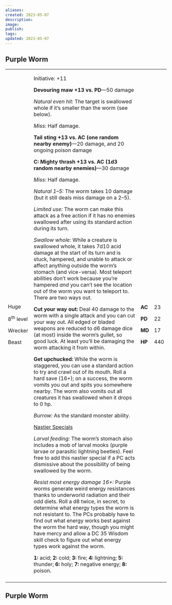 ```yaml
---
aliases: 
created: 2023-05-07
description: 
image: 
publish: 
tags: 
updated: 2023-05-07
---
```


## Purple Worm

<table>
<colgroup>
<col style="width: 16%" />
<col style="width: 71%" />
<col style="width: 5%" />
<col style="width: 6%" />
</colgroup>
<tbody>
<tr class="odd">
<td><p>Huge</p>
<p>8<sup>th</sup> level</p>
<p>Wrecker</p>
<p>Beast</p></td>
<td><p>Initiative: +11</p>
<p><strong>Devouring maw +13 vs. PD</strong>—50 damage</p>
<p><em>Natural even hit:</em> The target is swallowed whole if it’s
smaller than the worm (see below).</p>
<p><em>Miss:</em> Half damage.</p>
<p><strong>Tail sting +13 vs. AC (one random nearby enemy)</strong>—20
damage, and 20 ongoing poison damage</p>
<p><strong>C: Mighty thrash +13 vs. AC (1d3 random nearby
enemies)</strong>—30 damage</p>
<p><em>Miss:</em> Half damage.</p>
<p><em>Natural 1–5:</em> The worm takes 10 damage (but it still deals
miss damage on a 2–5).</p>
<p><em>Limited use:</em> The worm can make this attack as a free action
if it has no enemies swallowed after using its standard action during
its turn.</p>
<p><em>Swallow whole:</em> While a creature is swallowed whole, it takes
7d10 acid damage at the start of its turn and is stuck, hampered, and
unable to attack or affect anything outside the worm’s stomach (and
vice-versa). Most teleport abilities don’t work because you’re hampered
<em>and</em> you can’t see the location out of the worm you want to
teleport to. There are two ways out.</p>
<p><strong>Cut your way out:</strong> Deal 40 damage to the worm with a
single attack and you can cut your way out. All edged or bladed weapons
are reduced to d6 damage dice (at most) inside the worm’s gullet, so
good luck. At least you’ll be damaging the worm attacking it from
within.</p>
<p><strong>Get upchucked:</strong> While the worm is staggered, you can
use a standard action to try and crawl out of its mouth. Roll a hard
save (16+); on a success, the worm vomits you out and spits you
somewhere nearby. The worm also vomits out all creatures it has
swallowed when it drops to 0 hp.</p>
<p><em>Burrow:</em> As the standard monster ability.</p>
<p><u>Nastier Specials</u></p>
<p><em>Larval feeding:</em> The worm’s stomach also includes a mob of
larval mooks (purple larvae or parasitic lightning beetles). Feel free
to add this nastier special if a PC acts dismissive about the
possibility of being swallowed by the worm.</p>
<p><em>Resist most energy damage 16+:</em> Purple worms generate weird
energy resistances thanks to underworld radiation and their odd diets.
Roll a d8 twice, in secret, to determine what energy types the worm is
not resistant to. The PCs probably have to find out what energy works
best against the worm the hard way, though you might have mercy and
allow a DC 35 Wisdom skill check to figure out what energy types work
against the worm.</p>
<p><strong>1:</strong> acid; <strong>2:</strong> cold;
<strong>3:</strong> fire; <strong>4:</strong> lightning;
<strong>5:</strong> thunder; <strong>6:</strong> holy;
<strong>7:</strong> negative energy; <strong>8:</strong>
poison.</p></td>
<td><p><strong>AC</strong></p>
<p><strong>PD</strong></p>
<p><strong>MD</strong></p>
<p><strong>HP</strong></p></td>
<td><p>23</p>
<p>22</p>
<p>17</p>
<p>440</p></td>
</tr>
<tr class="even">
<td></td>
<td></td>
<td></td>
<td></td>
</tr>
</tbody>
</table>



## Purple Worm